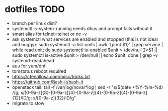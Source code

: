 # dotfiles TODO
 * branch per linux dist?
 * systemctl is-system-running needs dbus and prompt fails without it
 * smart alias for telnet=telnet or nc -v
 * ask systemctl what services are enabled and stopped (this is not ideal and buggy):
        sudo systemctl -a list-units | awk '{print $1}' | grep service | while read unit; do sudo systemctl is-enabled $unit > /dev/null 2>&1 || sudo systemctl is-active $unit > /dev/null || echo $unit; done | grep -v systemd-readahead
 * auu for yum/dnf
 * tomstatus reboot required
 * https://cfenollosa.com/misc/tricks.txt
 * https://github.com/Bash-it/bash-it
 * openstack tail: tail -f /var/log/nova/*log | sed -r "s/$(date +%Y-%m-%d) //g; s/[0-9a-z]{8}-[0-9a-z]{4}-[0-9a-z]{4}-[0-9a-z]{4}-[0-9a-z]{12}/ID/g; s/[0-9a-z]{32}/ID/g"
 * migrate to stow
